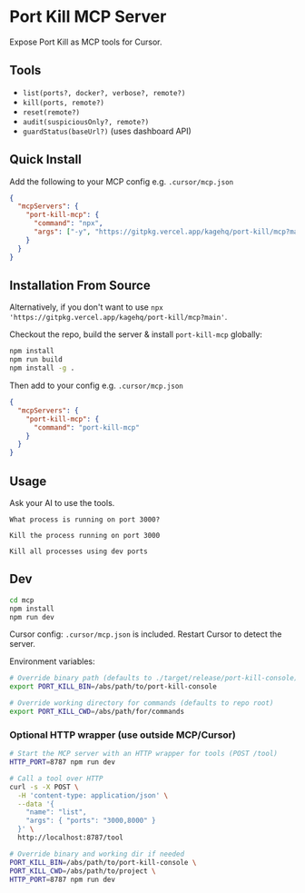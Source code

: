 # Port Kill MCP Server

Expose Port Kill as MCP tools for Cursor.

## Tools

- `list(ports?, docker?, verbose?, remote?)`
- `kill(ports, remote?)`
- `reset(remote?)`
- `audit(suspiciousOnly?, remote?)`
- `guardStatus(baseUrl?)` (uses dashboard API)


## Quick Install

Add the following to your MCP config e.g. `.cursor/mcp.json`

```json
{
  "mcpServers": {
    "port-kill-mcp": {
      "command": "npx",
      "args": ["-y", "https://gitpkg.vercel.app/kagehq/port-kill/mcp?main"]
    }
  }
}
```

## Installation From Source

Alternatively, if you don't want to use `npx 'https://gitpkg.vercel.app/kagehq/port-kill/mcp?main'`.

Checkout the repo, build the server & install `port-kill-mcp` globally:
```bash
npm install
npm run build
npm install -g .
```

Then add to your config e.g. `.cursor/mcp.json`

```json
{
  "mcpServers": {
    "port-kill-mcp": {
      "command": "port-kill-mcp"
    }
  }
}
```

## Usage

Ask your AI to use the tools.

```text
What process is running on port 3000?
```

```text
Kill the process running on port 3000
```

```text
Kill all processes using dev ports
```


## Dev

```bash
cd mcp
npm install
npm run dev
```

Cursor config: `.cursor/mcp.json` is included. Restart Cursor to detect the server.

Environment variables:

```bash
# Override binary path (defaults to ./target/release/port-kill-console)
export PORT_KILL_BIN=/abs/path/to/port-kill-console

# Override working directory for commands (defaults to repo root)
export PORT_KILL_CWD=/abs/path/for/commands
```


### Optional HTTP wrapper (use outside MCP/Cursor)

```bash
# Start the MCP server with an HTTP wrapper for tools (POST /tool)
HTTP_PORT=8787 npm run dev

# Call a tool over HTTP
curl -s -X POST \
  -H 'content-type: application/json' \
  --data '{
    "name": "list",
    "args": { "ports": "3000,8000" }
  }' \
  http://localhost:8787/tool

# Override binary and working dir if needed
PORT_KILL_BIN=/abs/path/to/port-kill-console \
PORT_KILL_CWD=/abs/path/to/project \
HTTP_PORT=8787 npm run dev
```


